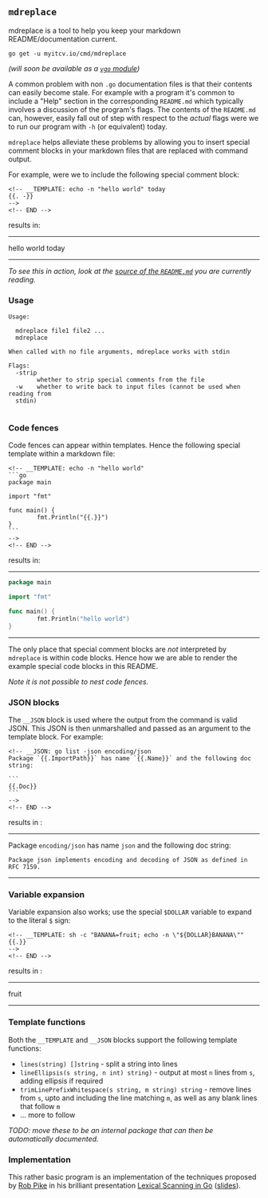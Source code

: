 <!-- __JSON: go list -json .
## `{{ filepathBase .ImportPath}}`

{{.Doc}}

```
go get -u {{.ImportPath}}
```
-->
## `mdreplace`

mdreplace is a tool to help you keep your markdown README/documentation current.

```
go get -u myitcv.io/cmd/mdreplace
```
<!-- END -->

_(will soon be available as a [`vgo` module](https://github.com/golang/go/issues/24301))_

A common problem with non `.go` documentation files is that their contents can easily become stale. For example with a
program it's common to include a "Help" section in the corresponding `README.md` which typically involves a discussion
of the program's flags. The contents of the `README.md` can, however, easily fall out of step with respect to the
_actual_ flags were we to run our program with `-h` (or equivalent) today.

`mdreplace` helps alleviate these problems by allowing you to insert special comment blocks in your markdown files that
are replaced with command output.

For example, were we to include the following special comment block:

<!-- __TEMPLATE: cat _examples/hello_world_today
{{. -}}
-->
    <!-- __TEMPLATE: echo -n "hello world" today
    {{. -}}
    -->
    <!-- END -->
<!-- END -->

results in:

---
<!-- __TEMPLATE: sh -c "cat _examples/hello_world_today | sed -e 's/^    //' | mdreplace -strip"
{{.}}
-->
hello world today
<!-- END -->
---

_To see this in action, look at the [source of the
`README.md`](https://raw.githubusercontent.com/myitcv/x/master/cmd/mdreplace/README.md) you are currently reading._


<!-- __TEMPLATE: sh -c "${DOLLAR}(go list -f '{{.ImportPath}}' | xargs basename) -h"
### Usage

```
{{.}}
```
-->
### Usage

```
Usage:

  mdreplace file1 file2 ...
  mdreplace

When called with no file arguments, mdreplace works with stdin

Flags:
  -strip
    	whether to strip special comments from the file
  -w	whether to write back to input files (cannot be used when reading from 
  stdin)


```
<!-- END -->

### Code fences

Code fences can appear within templates. Hence the following special template within a markdown file:

<!-- __TEMPLATE: cat _examples/code_fence
{{. -}}
-->
    <!-- __TEMPLATE: echo -n "hello world"
    ```go
    package main

    import "fmt"

    func main() {
            fmt.Println("{{.}}")
    }
    ```
    -->
    <!-- END -->
<!-- END -->

results in:

---
<!-- __TEMPLATE: sh -c "cat _examples/code_fence | sed -e 's/^    //' | mdreplace -strip"
{{.}}
-->
```go
package main

import "fmt"

func main() {
        fmt.Println("hello world")
}
```

<!-- END -->
---


The only place that special comment blocks are _not_ interpreted by `mdreplace` is within code blocks. Hence how we are
able to render the example special code blocks in this README.

_Note it is not possible to nest code fences._

### JSON blocks

The `__JSON` block is used where the output from the command is valid JSON. This JSON is then unmarshalled and passed as
an argument to the template block. For example:

<!-- __TEMPLATE: cat _examples/json_block
{{. -}}
-->
    <!-- __JSON: go list -json encoding/json
    Package `{{.ImportPath}}` has name `{{.Name}}` and the following doc string:

    ```
    {{.Doc}}
    ```
    -->
    <!-- END -->
<!-- END -->

results in :

---
<!-- __TEMPLATE: sh -c "cat _examples/json_block | sed -e 's/^    //' | mdreplace -strip"
{{.}}
-->
Package `encoding/json` has name `json` and the following doc string:

```
Package json implements encoding and decoding of JSON as defined in RFC 7159.
```

<!-- END -->
---

### Variable expansion

Variable expansion also works; use the special `$DOLLAR` variable to expand to the literal `$` sign:

<!-- __TEMPLATE: cat _examples/variable_expansion
{{. -}}
-->
    <!-- __TEMPLATE: sh -c "BANANA=fruit; echo -n \"${DOLLAR}BANANA\""
    {{.}}
    -->
    <!-- END -->
<!-- END -->

results in :

---
<!-- __TEMPLATE: sh -c "cat _examples/variable_expansion | sed -e 's/^    //' | mdreplace -strip"
{{.}}
-->
fruit

<!-- END -->
---

### Template functions

Both the `__TEMPLATE` and `__JSON` blocks support the following template functions:

* `lines(string) []string` - split a string into lines
* `lineEllipsis(s string, n int) string)` - output at most `n` lines from `s`, adding ellipsis if required
* `trimLinePrefixWhitespace(s string, m string) string` - remove lines from `s`, upto and including the line
  matching `m`, as well as any blank lines that follow `m`
* ... more to follow

_TODO: move these to be an internal package that can then be automatically documented._


### Implementation

This rather basic program is an implementation of the techniques proposed by [Rob Pike](https://twitter.com/rob_pike) in
his brilliant presentation [Lexical Scanning in Go](https://youtu.be/HxaD_trXwRE)
([slides](https://talks.golang.org/2011/lex.slide#1)).

